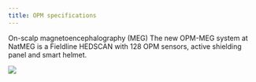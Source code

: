 ```yaml
---
title: OPM specifications
---
```


On-scalp magnetoencephalography (MEG)
The new OPM-MEG system at NatMEG is a Fieldline HEDSCAN with 128 OPM sensors, active shielding panel and smart helmet.

![](../../resources/wiki_images/OPM_support_and_sensorsout.png)
